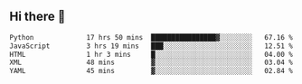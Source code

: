 ## Hi there 👋

<!--
**alihaqberdi/alihaqberdi** is a ✨ _special_ ✨ repository because its `README.md` (this file) appears on your GitHub profile.

Here are some ideas to get you started:

- 🔭 I’m currently working on ...
- 🌱 I’m currently learning ...
- 👯 I’m looking to collaborate on ...
- 🤔 I’m looking for help with ...
- 💬 Ask me about ...
- 📫 How to reach me: ...
- 😄 Pronouns: ...
- ⚡ Fun fact: ...
-->

<!--START_SECTION:waka-->

```txt
Python             17 hrs 50 mins  ████████████████▓░░░░░░░░   67.16 %
JavaScript         3 hrs 19 mins   ███░░░░░░░░░░░░░░░░░░░░░░   12.51 %
HTML               1 hr 3 mins     █░░░░░░░░░░░░░░░░░░░░░░░░   04.00 %
XML                48 mins         ▓░░░░░░░░░░░░░░░░░░░░░░░░   03.04 %
YAML               45 mins         ▓░░░░░░░░░░░░░░░░░░░░░░░░   02.84 %
```

<!--END_SECTION:waka-->
